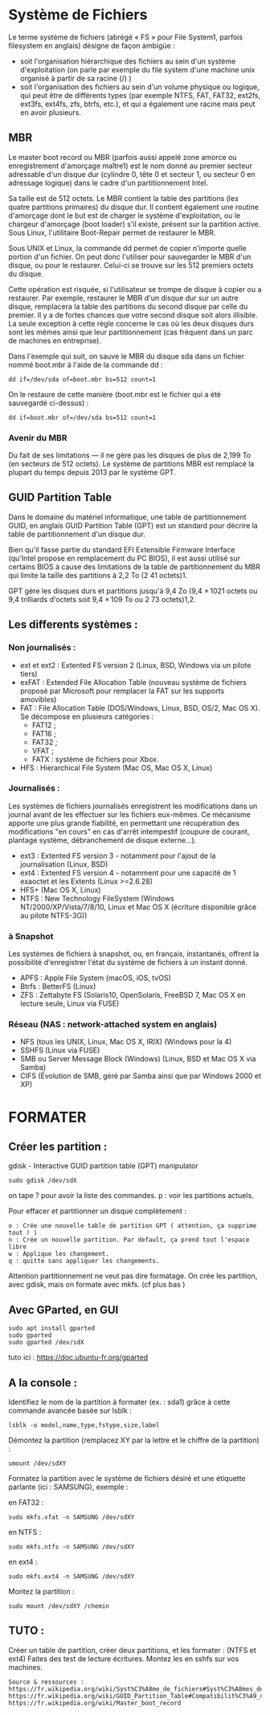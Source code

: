 # Système de Fichiers


Le terme système de fichiers (abrégé « FS » pour File System1, parfois filesystem en anglais) désigne de façon ambigüe :

- soit l'organisation hiérarchique des fichiers au sein d'un système d'exploitation 
(on parle par exemple du file system d'une machine unix organisé à partir de sa racine (/) )
- soit l'organisation des fichiers au sein d'un volume physique ou logique, qui peut être de différents types 
(par exemple NTFS, FAT, FAT32, ext2fs, ext3fs, ext4fs, zfs, btrfs, etc.), et qui a également une racine mais peut en avoir plusieurs.

## MBR

Le master boot record ou MBR (parfois aussi appelé zone amorce ou enregistrement d'amorçage maître1) est le nom donné au premier secteur adressable d'un disque dur (cylindre 0, tête 0 et secteur 1, ou secteur 0 en adressage logique) dans le cadre d'un partitionnement Intel. 

Sa taille est de 512 octets. Le MBR contient la table des partitions (les quatre partitions primaires) du disque dur. 
Il contient également une routine d'amorçage dont le but est de charger le système d'exploitation, ou le chargeur d'amorçage (boot loader) s'il existe, présent sur la partition active. 
Sous Linux, l'utilitaire Boot-Repair permet de restaurer le MBR.

Sous UNIX et Linux, la commande dd permet de copier n'importe quelle portion d'un fichier. On peut donc l'utiliser pour sauvegarder le MBR d'un disque, ou pour le restaurer. Celui-ci se trouve sur les 512 premiers octets du disque.

Cette opération est risquée, si l'utilisateur se trompe de disque à copier ou a restaurer. Par exemple, restaurer le MBR d'un disque dur sur un autre disque, remplacera la table des partitions du second disque par celle du premier. Il y a de fortes chances que votre second disque soit alors illisible. La seule exception à cette règle concerne le cas où les deux disques durs sont les mêmes ainsi que leur partitionnement (cas fréquent dans un parc de machines en entreprise).

Dans l'exemple qui suit, on sauve le MBR du disque sda dans un fichier nommé boot.mbr à l'aide de la commande dd :

    dd if=/dev/sda of=boot.mbr bs=512 count=1

On le restaure de cette manière (boot.mbr est le fichier qui a été sauvegardé ci-dessus) :

    dd if=boot.mbr of=/dev/sda bs=512 count=1 

### Avenir du MBR
Du fait de ses limitations — il ne gère pas les disques de plus de 2,199 To (en secteurs de 512 octets).
Le système de partitions MBR est remplacé la plupart du temps depuis 2013 par le système GPT.


## GUID Partition Table

Dans le domaine du matériel informatique, une table de partitionnement GUID, en anglais GUID Partition Table (GPT) 
est un standard pour décrire la table de partitionnement d'un disque dur. 

Bien qu'il fasse partie du standard EFI Extensible Firmware Interface (qu'Intel propose en remplacement du PC BIOS), 
il est aussi utilisé sur certains BIOS à cause des limitations de la table de partitionnement du MBR qui limite la taille des partitions à 2,2 To (2 41 octets)1. 

GPT gère les disques durs et partitions jusqu'à 9,4 Zo (9,4 × 1021 octets ou 9,4 trilliards d'octets soit 9,4 × 109 To ou 2 73 octets)1,2. 

## Les differents systèmes :

### Non journalisés :

- ext et ext2 : Extented FS version 2 (Linux, BSD, Windows via un pilote tiers)
- exFAT : Extended File Allocation Table (nouveau système de fichiers proposé par Microsoft pour remplacer la FAT sur les supports amovibles)
- FAT : File Allocation Table (DOS/Windows, Linux, BSD, OS/2, Mac OS X). Se décompose en plusieurs catégories :
    - FAT12 ;
    - FAT16 ;
    - FAT32 ;
    - VFAT ;
    - FATX : système de fichiers pour Xbox.
- HFS : Hierarchical File System (Mac OS, Mac OS X, Linux)

### Journalisés :

Les systèmes de fichiers journalisés enregistrent les modifications dans un journal avant de les effectuer sur les fichiers eux-mêmes. 
Ce mécanisme apporte une plus grande fiabilité, en permettant une récupération des modifications "en cours" en cas d'arrêt intempestif 
(coupure de courant, plantage système, débranchement de disque externe…).

- ext3 : Extented FS version 3 - notamment pour l'ajout de la journalisation (Linux, BSD)
- ext4 : Extented FS version 4 - notamment pour une capacité de 1 exaoctet et les Extents (Linux >=2.6.28)
- HFS+ (Mac OS X, Linux)
- NTFS : New Technology FileSystem (Windows NT/2000/XP/Vista/7/8/10, Linux et Mac OS X (écriture disponible grâce au pilote NTFS-3G))

### à Snapshot

Les systèmes de fichiers à snapshot, ou, en français, instantanés, offrent la possibilité d'enregistrer l'état du système de fichiers à un instant donné.

- APFS : Apple File System (macOS, iOS, tvOS)
- Btrfs : BetterFS (Linux)
- ZFS : Zettabyte FS (Solaris10, OpenSolaris, FreeBSD 7, Mac OS X en lecture seule, Linux via FUSE)

### Réseau (NAS : network-attached system en anglais)

- NFS (tous les UNIX, Linux, Mac OS X, IRIX) (Windows pour la 4)
- SSHFS (Linux via FUSE)
- SMB ou Server Message Block (Windows) (Linux, BSD et Mac OS X via Samba)
- CIFS (Évolution de SMB, géré par Samba ainsi que par Windows 2000 et XP)


# FORMATER 

## Créer les partition :
    
gdisk - Interactive GUID partition table (GPT) manipulator 
    
    sudo gdisk /dev/sdX

on tape ? pour avoir la liste des commandes.
p : voir les partitions actuels.

Pour effacer et partitionner un disque complètement :
    
    o : Crée une nouvelle table de partition GPT ( attention, ça supprime tout ! )
    n : Crée un nouvelle partition. Par default, ça prend tout l'espace libre
    w : Applique les changement.
    q : quitte sans appliquer les changements.
        
Attention partitionnement ne veut pas dire formatage. On crée les partition, avec gdisk, mais on formate avec mkfs. (cf plus bas ) 

## Avec GParted, en GUI

    sudo apt install gparted
    sudo gparted
    sudo gparted /dev/sdX
    
tuto ici : https://doc.ubuntu-fr.org/gparted
    

## A la console :

Identifiez le nom de la partition à formater (ex. : sda1) grâce à cette commande avancée basée sur lsblk :

    lsblk -o model,name,type,fstype,size,label

Démontez la partition (remplacez XY par la lettre et le chiffre de la partition) :

    umount /dev/sdXY

Formatez la partition avec le système de fichiers désiré et une étiquette parlante (ici : SAMSUNG), exemple :

en FAT32 :

    sudo mkfs.vfat -n SAMSUNG /dev/sdXY

en NTFS :

    sudo mkfs.ntfs -n SAMSUNG /dev/sdXY

en ext4 :

    sudo mkfs.ext4 -n SAMSUNG /dev/sdXY

Montez la partition :

    sudo mount /dev/sdXY /chemin


## TUTO :
Créer un table de partition, créer deux partitions, et les formater : (NTFS et ext4)
Faites des test de lecture écritures.
Montez les en sshfs sur vos machines.

```
Source & ressources : 
https://fr.wikipedia.org/wiki/Syst%C3%A8me_de_fichiers#Syst%C3%A8mes_de_fichiers_et_syst%C3%A8mes_d'exploitation_associ%C3%A9s_ou_compatibles
https://fr.wikipedia.org/wiki/GUID_Partition_Table#Compatibilit%C3%A9_des_OS_et_GPT
https://fr.wikipedia.org/wiki/Master_boot_record
```


